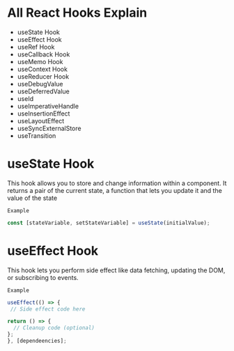 # All React Hooks Explain

- useState Hook
- useEffect Hook
- useRef Hook
- useCallback Hook
- useMemo Hook
- useContext Hook
- useReducer Hook
- useDebugValue
- useDeferredValue
- useId
- useImperativeHandle
- useInsertionEffect
- useLayoutEffect
- useSyncExternalStore
- useTransition

# useState Hook

This hook allows you to store and change information within a component. It returns a pair of the current state, a function that lets you update it and the value of the state

`Example`

```js
const [stateVariable, setStateVariable] = useState(initialValue);
```

# useEffect Hook

This hook lets you perform side effect like data fetching, updating the DOM, or subscribing to events.

`Example`

```js
useEffect(() => {
 // Side effect code here

return () => {
  // Cleanup code (optional)
};
}, [dependeencies];
```
